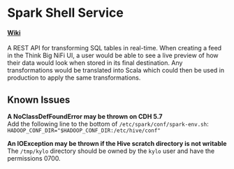 Spark Shell Service
===================

#### [Wiki](https://wiki.thinkbiganalytics.com/display/~greg.hart/Real-Time+Data+Processing)

A REST API for transforming SQL tables in real-time. When creating a
feed in the Think Big NiFi UI, a user would be able to see a live
preview of how their data would look when stored in its final
destination. Any transformations would be translated into Scala which
could then be used in production to apply the same transformations.

Known Issues
------------

__A NoClassDefFoundError may be thrown on CDH 5.7__  
Add the following line to the bottom of `/etc/spark/conf/spark-env.sh`:  
`HADOOP_CONF_DIR="$HADOOP_CONF_DIR:/etc/hive/conf"`

__An IOException may be thrown if the Hive scratch directory is not writable__  
The `/tmp/kylo` directory should be owned by the `kylo` user and have the permissions 0700.
